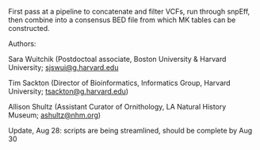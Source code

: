 First pass at a pipeline to concatenate and filter VCFs, run through snpEff, then combine into a consensus BED file from which MK tables can be constructed.

Authors: 


Sara Wuitchik (Postdoctoal associate, Boston University & Harvard University; sjswui@g.harvard.edu

Tim Sackton (Director of Bioinformatics, Informatics Group, Harvard University; tsackton@g.harvard.edu)

Allison Shultz (Assistant Curator of Ornithology, LA Natural History Museum; ashultz@nhm.org)

Update, Aug 28: scripts are being streamlined, should be complete by Aug 30 
